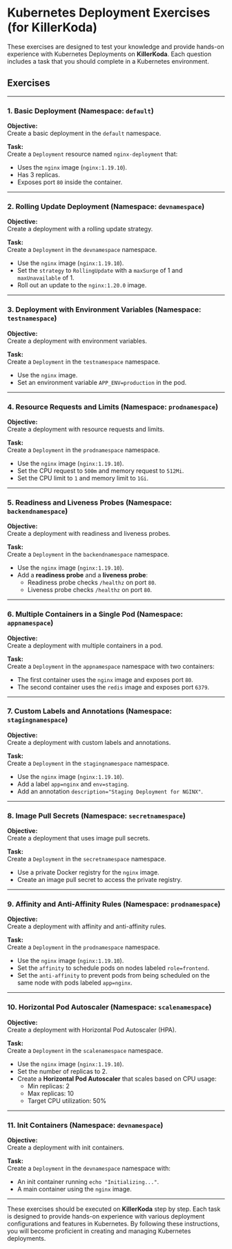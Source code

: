 # Kubernetes Deployment Exercises (for KillerKoda)

These exercises are designed to test your knowledge and provide hands-on experience with Kubernetes Deployments on **KillerKoda**. Each question includes a task that you should complete in a Kubernetes environment.

## Exercises

---

### 1. **Basic Deployment (Namespace: `default`)**

**Objective:**  
Create a basic deployment in the `default` namespace.

**Task:**  
Create a `Deployment` resource named `nginx-deployment` that:
- Uses the `nginx` image (`nginx:1.19.10`).
- Has 3 replicas.
- Exposes port `80` inside the container.

---

### 2. **Rolling Update Deployment (Namespace: `devnamespace`)**

**Objective:**  
Create a deployment with a rolling update strategy.

**Task:**  
Create a `Deployment` in the `devnamespace` namespace.
- Use the `nginx` image (`nginx:1.19.10`).
- Set the `strategy` to `RollingUpdate` with a `maxSurge` of 1 and `maxUnavailable` of 1.
- Roll out an update to the `nginx:1.20.0` image.

---

### 3. **Deployment with Environment Variables (Namespace: `testnamespace`)**

**Objective:**  
Create a deployment with environment variables.

**Task:**  
Create a `Deployment` in the `testnamespace` namespace.
- Use the `nginx` image.
- Set an environment variable `APP_ENV=production` in the pod.

---

### 4. **Resource Requests and Limits (Namespace: `prodnamespace`)**

**Objective:**  
Create a deployment with resource requests and limits.

**Task:**  
Create a `Deployment` in the `prodnamespace` namespace.
- Use the `nginx` image (`nginx:1.19.10`).
- Set the CPU request to `500m` and memory request to `512Mi`.
- Set the CPU limit to `1` and memory limit to `1Gi`.

---

### 5. **Readiness and Liveness Probes (Namespace: `backendnamespace`)**

**Objective:**  
Create a deployment with readiness and liveness probes.

**Task:**  
Create a `Deployment` in the `backendnamespace` namespace.
- Use the `nginx` image (`nginx:1.19.10`).
- Add a **readiness probe** and a **liveness probe**:
  - Readiness probe checks `/healthz` on port `80`.
  - Liveness probe checks `/healthz` on port `80`.

---

### 6. **Multiple Containers in a Single Pod (Namespace: `appnamespace`)**

**Objective:**  
Create a deployment with multiple containers in a pod.

**Task:**  
Create a `Deployment` in the `appnamespace` namespace with two containers:
- The first container uses the `nginx` image and exposes port `80`.
- The second container uses the `redis` image and exposes port `6379`.

---

### 7. **Custom Labels and Annotations (Namespace: `stagingnamespace`)**

**Objective:**  
Create a deployment with custom labels and annotations.

**Task:**  
Create a `Deployment` in the `stagingnamespace` namespace.
- Use the `nginx` image (`nginx:1.19.10`).
- Add a label `app=nginx` and `env=staging`.
- Add an annotation `description="Staging Deployment for NGINX"`.

---

### 8. **Image Pull Secrets (Namespace: `secretnamespace`)**

**Objective:**  
Create a deployment that uses image pull secrets.

**Task:**  
Create a `Deployment` in the `secretnamespace` namespace.
- Use a private Docker registry for the `nginx` image.
- Create an image pull secret to access the private registry.

---

### 9. **Affinity and Anti-Affinity Rules (Namespace: `prodnamespace`)**

**Objective:**  
Create a deployment with affinity and anti-affinity rules.

**Task:**  
Create a `Deployment` in the `prodnamespace` namespace.
- Use the `nginx` image (`nginx:1.19.10`).
- Set the `affinity` to schedule pods on nodes labeled `role=frontend`.
- Set the `anti-affinity` to prevent pods from being scheduled on the same node with pods labeled `app=nginx`.

---

### 10. **Horizontal Pod Autoscaler (Namespace: `scalenamespace`)**

**Objective:**  
Create a deployment with Horizontal Pod Autoscaler (HPA).

**Task:**  
Create a `Deployment` in the `scalenamespace` namespace.
- Use the `nginx` image (`nginx:1.19.10`).
- Set the number of replicas to 2.
- Create a **Horizontal Pod Autoscaler** that scales based on CPU usage:
  - Min replicas: 2
  - Max replicas: 10
  - Target CPU utilization: 50%

---

### 11. **Init Containers (Namespace: `devnamespace`)**

**Objective:**  
Create a deployment with init containers.

**Task:**  
Create a `Deployment` in the `devnamespace` namespace with:
- An init container running `echo "Initializing..."`.
- A main container using the `nginx` image.

---

These exercises should be executed on **KillerKoda** step by step. Each task is designed to provide hands-on experience with various deployment configurations and features in Kubernetes. By following these instructions, you will become proficient in creating and managing Kubernetes deployments.
